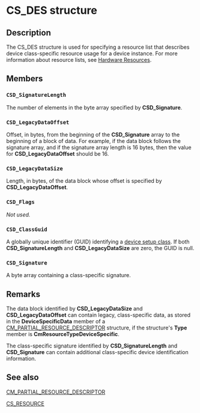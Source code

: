 # CS_DES structure

## Description

The CS_DES structure is used for specifying a resource list that describes device class-specific resource usage for a device instance. For more information about resource lists, see [Hardware Resources](https://learn.microsoft.com/windows-hardware/drivers/kernel/hardware-resources).

## Members

### `CSD_SignatureLength`

The number of elements in the byte array specified by **CSD_Signature**.

### `CSD_LegacyDataOffset`

Offset, in bytes, from the beginning of the **CSD_Signature** array to the beginning of a block of data. For example, if the data block follows the signature array, and if the signature array length is 16 bytes, then the value for **CSD_LegacyDataOffset** should be 16.

### `CSD_LegacyDataSize`

Length, in bytes, of the data block whose offset is specified by **CSD_LegacyDataOffset**.

### `CSD_Flags`

*Not used.*

### `CSD_ClassGuid`

A globally unique identifier (GUID) identifying a [device setup class](https://learn.microsoft.com/windows-hardware/drivers/install/overview-of-device-setup-classes). If both **CSD_SignatureLength** and **CSD_LegacyDataSize** are zero, the GUID is null.

### `CSD_Signature`

A byte array containing a class-specific signature.

## Remarks

The data block identified by **CSD_LegacyDataSize** and **CSD_LegacyDataOffset** can contain legacy, class-specific data, as stored in the **DeviceSpecificData** member of a [CM_PARTIAL_RESOURCE_DESCRIPTOR](https://learn.microsoft.com/windows-hardware/drivers/ddi/content/wdm/ns-wdm-_cm_partial_resource_descriptor) structure, if the structure's **Type** member is **CmResourceTypeDeviceSpecific**.

The class-specific signature identified by **CSD_SignatureLength** and **CSD_Signature** can contain additional class-specific device identification information.

## See also

[CM_PARTIAL_RESOURCE_DESCRIPTOR](https://learn.microsoft.com/windows-hardware/drivers/ddi/content/wdm/ns-wdm-_cm_partial_resource_descriptor)

[CS_RESOURCE](https://learn.microsoft.com/windows/desktop/api/cfgmgr32/ns-cfgmgr32-cs_resource)